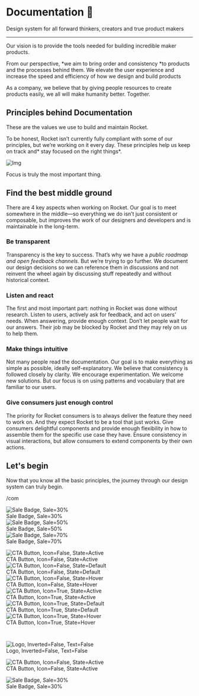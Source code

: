 
# Documentation 🚀

Design system for all forward thinkers, creators and true product makers

---

Our vision is to provide the tools needed for building incredible maker products.

From our perspective, *we aim to bring order and consistency *to products and the processes behind them. We elevate the user experience and increase the speed and efficiency of how we design and build products

As a company, we believe that by giving people resources to create products easily, we all will make humanity better. Together.

## Principles behind Documentation

These are the values we use to build and maintain Rocket.

To be honest, Rocket isn’t currently fully compliant with some of our principles, but we’re working on it every day. These principles help us keep on track and* stay focused on the right things*.

![Img](https://studio-assets.supernova.io/design-systems/14533/9289758a-6300-472a-bbc6-a57098081abf.jpeg)

Focus is truly the most important thing.

## Find the best middle ground

There are 4 key aspects when working on Rocket. Our goal is to meet somewhere in the middle—so everything we do isn’t just consistent or composable, but improves the work of our designers and developers and is maintainable in the long-term.

### Be transparent

Transparency is the key to success. That’s why we have a *public roadmap and open feedback channels*. But we’re trying to go further. We document our design decisions so we can reference them in discussions and not reinvent the wheel again by discussing stuff repeatedly and without historical context.

### Listen and react

The first and most important part: nothing in Rocket was done without research. Listen to users, actively ask for feedback, and act on users’ needs. When answering, provide enough context. Don’t let people wait for our answers. Their job may be blocked by Rocket and they may rely on us to help them.

### Make things intuitive

Not many people read the documentation. Our goal is to make everything as simple as possible, ideally self-explanatory. We believe that consistency is followed closely by clarity. We encourage experimentation. We welcome new solutions. But our focus is on using patterns and vocabulary that are familiar to our users.

### Give consumers just enough control

The priority for Rocket consumers is to always deliver the feature they need to work on. And they expect Rocket to be a tool that just works. Give consumers delightful components and provide enough flexibility in how to assemble them for the specific use case they have. Ensure consistency in visual interactions, but allow consumers to extend components by their own actions.

## Let's begin

Now that you know all the basic principles, the journey through our design system can truly begin.

/com

  
![Sale Badge, Sale=30%](https://studio-assets.supernova.io/design-systems/14533/f303d31b-23de-40d8-84e9-7323043a56d6.png)  
Sale Badge, Sale=30%  
![Sale Badge, Sale=50%](https://studio-assets.supernova.io/design-systems/14533/3f35fd45-e711-48b3-8129-2eed99f921bc.png)  
Sale Badge, Sale=50%  
![Sale Badge, Sale=70%](https://studio-assets.supernova.io/design-systems/14533/5f589e92-6ffc-45f2-8789-c7535b4bb729.png)  
Sale Badge, Sale=70%  


  
![CTA Button, Icon=False, State=Active](https://studio-assets.supernova.io/design-systems/14533/98649c11-de36-4ab5-b4f3-d2acc5bc1e58.png)  
CTA Button, Icon=False, State=Active  
![CTA Button, Icon=False, State=Default](https://studio-assets.supernova.io/design-systems/14533/6c85513a-27ee-44df-af92-af4319283429.png)  
CTA Button, Icon=False, State=Default  
![CTA Button, Icon=False, State=Hover](https://studio-assets.supernova.io/design-systems/14533/ddf443d3-d440-4382-8bb5-82176003a077.png)  
CTA Button, Icon=False, State=Hover  
![CTA Button, Icon=True, State=Active](https://studio-assets.supernova.io/design-systems/14533/c92b423e-e946-4241-a625-70453106afb4.png)  
CTA Button, Icon=True, State=Active  
![CTA Button, Icon=True, State=Default](https://studio-assets.supernova.io/design-systems/14533/d3df2fae-8bf6-4725-a2c1-be0a12207319.png)  
CTA Button, Icon=True, State=Default  
![CTA Button, Icon=True, State=Hover](https://studio-assets.supernova.io/design-systems/14533/8b8262a1-f0a0-47a5-977c-0c7ce29844d5.png)  
CTA Button, Icon=True, State=Hover  


```javascript  
  
```

  
![Logo, Inverted=False, Text=False](https://studio-assets.supernova.io/design-systems/14533/2edf816d-9c72-47bb-932c-02f47aa8084a.png)  
Logo, Inverted=False, Text=False  


  
  


  
![CTA Button, Icon=False, State=Active](https://studio-assets.supernova.io/design-systems/14533/98649c11-de36-4ab5-b4f3-d2acc5bc1e58.png)  
CTA Button, Icon=False, State=Active  


  
![Sale Badge, Sale=30%](https://studio-assets.supernova.io/design-systems/14533/f303d31b-23de-40d8-84e9-7323043a56d6.png)  
Sale Badge, Sale=30%  

